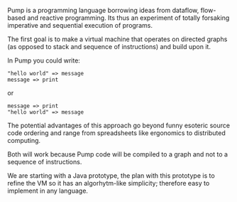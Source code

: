 Pump is a programming language borrowing ideas from dataflow, flow-based and reactive programming. Its thus an experiment of totally forsaking imperative and sequential execution of programs.

The first goal is to make a virtual machine that operates on directed graphs (as opposed to stack and sequence of instructions) and build upon it.


In Pump you could write:

```
"hello world" => message
message => print
```
or 

```
message => print
"hello world" => message
```

The potential advantages of this approach go beyond funny esoteric source code ordering and range from spreadsheets like ergonomics to distributed computing.

Both will work because Pump code will be compiled to a graph and not to a sequence of instructions.

We are starting with a Java prototype, the plan with this prototype is to refine the VM so it has an algorhytm-like simplicity; therefore easy to implement in any language.


